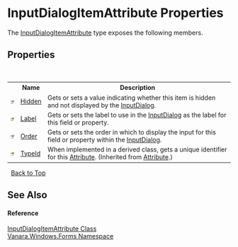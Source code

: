 # InputDialogItemAttribute Properties
 

The <a href="1c8c40d5-c437-337e-1528-99580002a5cd">InputDialogItemAttribute</a> type exposes the following members.


## Properties
&nbsp;<table><tr><th></th><th>Name</th><th>Description</th></tr><tr><td>![Public property](media/pubproperty.gif "Public property")</td><td><a href="d4e5dd04-1c2c-0605-2912-003ae274915a">Hidden</a></td><td>
Gets or sets a value indicating whether this item is hidden and not displayed by the <a href="6b02dff9-07d8-7a01-6c94-348f4256b77b">InputDialog</a>.</td></tr><tr><td>![Public property](media/pubproperty.gif "Public property")</td><td><a href="7ec605a7-9b30-4fcb-fd43-331ae4adfe12">Label</a></td><td>
Gets or sets the label to use in the <a href="6b02dff9-07d8-7a01-6c94-348f4256b77b">InputDialog</a> as the label for this field or property.</td></tr><tr><td>![Public property](media/pubproperty.gif "Public property")</td><td><a href="7fd03fad-7857-0c7d-d86c-330e56049455">Order</a></td><td>
Gets or sets the order in which to display the input for this field or property within the <a href="6b02dff9-07d8-7a01-6c94-348f4256b77b">InputDialog</a>.</td></tr><tr><td>![Public property](media/pubproperty.gif "Public property")</td><td><a href="http://msdn2.microsoft.com/en-us/library/sa1bf03e" target="_blank">TypeId</a></td><td>
When implemented in a derived class, gets a unique identifier for this <a href="http://msdn2.microsoft.com/en-us/library/e8kc3626" target="_blank">Attribute</a>.
 (Inherited from <a href="http://msdn2.microsoft.com/en-us/library/e8kc3626" target="_blank">Attribute</a>.)</td></tr></table>&nbsp;
<a href="#inputdialogitemattribute-properties">Back to Top</a>

## See Also


#### Reference
<a href="1c8c40d5-c437-337e-1528-99580002a5cd">InputDialogItemAttribute Class</a><br /><a href="c580cf52-4028-70db-28d0-f9b1abc03861">Vanara.Windows.Forms Namespace</a><br />